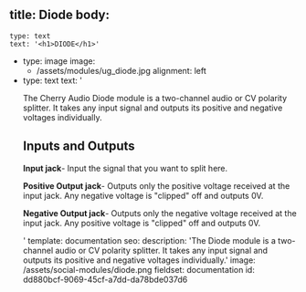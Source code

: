 title: Diode
body:
  -
    type: text
    text: '<h1>DIODE</h1>'
  -
    type: image
    image:
      - /assets/modules/ug_diode.jpg
    alignment: left
  -
    type: text
    text: '<p>The Cherry Audio Diode module is a two-channel audio or CV polarity splitter. It takes any input signal and outputs its positive and negative voltages individually.</p><h2>Inputs and Outputs</h2><p><strong>Input jack</strong>- Input the signal that you want to split here.</p><p><strong>Positive Output jack</strong>- Outputs only the positive voltage received at the input jack. Any negative voltage is "clipped" off and outputs 0V.</p><p><strong>Negative Output jack</strong>- Outputs only the negative voltage received at the input jack. Any positive voltage is "clipped" off and outputs 0V.</p>'
template: documentation
seo:
  description: 'The Diode module is a two-channel audio or CV polarity splitter. It takes any input signal and outputs its positive and negative voltages individually.'
  image: /assets/social-modules/diode.png
fieldset: documentation
id: dd880bcf-9069-45cf-a7dd-da78bde037d6
